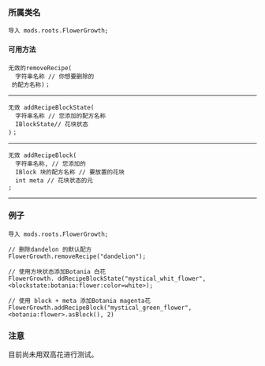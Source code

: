 ### 所属类名

```zenscript
导入 mods.roots.FlowerGrowth;
```

#### 可用方法

```zenscript
无效的removeRecipe(
  字符串名称 // 你想要删除的
 的配方名称)；
```

* * *

```zenscript
无效 addRecipeBlockState(
  字符串名称 // 您添加的配方名称
  IBlockState// 花块状态
)；
```

* * *

```zenscript
无效 addRecipeBlock(
  字符串名称, // 您添加的
  IBlock 块的配方名称 // 要放置的花块
  int meta // 花块状态的元
;
```

* * *

### 例子

```zenscript
导入 mods.roots.FlowerGrowth;

// 删除dandelon 的默认配方
FlowerGrowth.removeRecipe("dandelion");

// 使用方块状态添加Botania 白花
FlowerGrowth. ddRecipeBlockState("mystical_whit_flower", <blockstate:botania:flower:color=white>);

// 使用 block + meta 添加Botania magenta花
FlowerGrowth.addRecipeBlock("mystical_green_flower", <botania:flower>.asBlock(), 2)
```

### 注意

目前尚未用双高花进行测试。